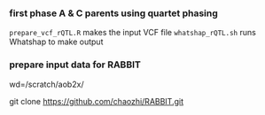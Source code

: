 ### first phase A & C parents using quartet phasing
`prepare_vcf_rQTL.R` makes the input VCF file
`whatshap_rQTL.sh` runs Whatshap to make output

### prepare input data for RABBIT






wd=/scratch/aob2x/

git clone https://github.com/chaozhi/RABBIT.git
